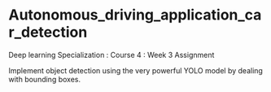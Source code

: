 # Autonomous_driving_application_car_detection

Deep learning Specialization : Course 4 : Week 3 Assignment

Implement object detection using the very powerful YOLO model by dealing with bounding boxes.
